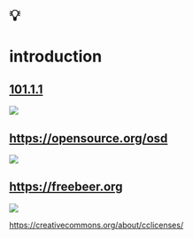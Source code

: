 # 💡
# introduction

[101.1.1](https://github.com/digital-sustainability/module-eoss-ospo101/blob/main/module1/README.md#section-introducing-open-source)
--
[![](https://upload.wikimedia.org/wikipedia/commons/thumb/e/eb/Open_Source_Initiative.svg/366px-Open_Source_Initiative.svg.png)](https://commons.wikimedia.org/wiki/File:Opensource.svg)

https://opensource.org/osd
--
[![](https://upload.wikimedia.org/wikipedia/commons/7/77/Free_beer_3.0_label_german.svg)](https://commons.wikimedia.org/wiki/File:Free_beer_3.0_label_german.svg)

https://freebeer.org
--
[![](https://upload.wikimedia.org/wikipedia/commons/thumb/e/ea/CC_License_Overview_Matrix.jpg/600px-CC_License_Overview_Matrix.jpg)](https://commons.wikimedia.org/wiki/File:CC_License_Overview_Matrix.jpg)

https://creativecommons.org/about/cclicenses/